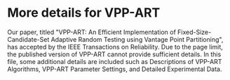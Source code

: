 # More details for VPP-ART

Our paper, titled "VPP-ART: An Efficient Implementation of Fixed-Size-Candidate-Set Adaptive Random Testing using Vantage Point Partitioning", has accepted by the IEEE Transactions on Reliability.
Due to the page limit, the published version of VPP-ART cannot provide sufficient details. In this file, some additional details are included such as Descriptions of VPP-ART Algorithms, VPP-ART Parameter Settings, and Detailed Experimental Data.
